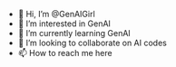 - 👋 Hi, I’m @GenAIGirl
- 👀 I’m interested in GenAI
- 🌱 I’m currently learning GenAI
- 💞️ I’m looking to collaborate on AI codes
- 📫 How to reach me here

<!---
GenAIGirl/GenAIGirl is a ✨ special ✨ repository because its `README.md` (this file) appears on your GitHub profile.
You can click the Preview link to take a look at your changes.
--->
